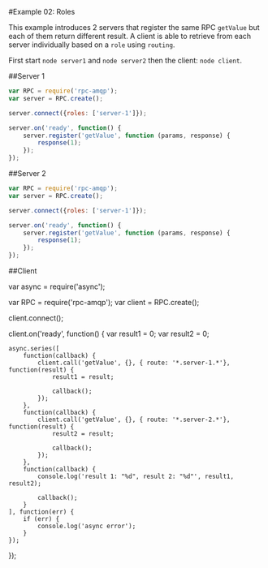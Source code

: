 #Example 02: Roles

This example introduces 2 servers that register the same RPC `getValue` but each of them return different result. 
A client is able to retrieve from each server individually based on a `role` using `routing`.

First start `node server1` and `node server2` then the client: `node client`.
 

##Server 1

```javascript
var RPC = require('rpc-amqp');
var server = RPC.create();

server.connect({roles: ['server-1']});

server.on('ready', function() {
    server.register('getValue', function (params, response) {
        response(1);
    });
});
```

##Server 2

```javascript
var RPC = require('rpc-amqp');
var server = RPC.create();

server.connect({roles: ['server-1']});

server.on('ready', function() {
    server.register('getValue', function (params, response) {
        response(1);
    });
});
```

##Client

var async = require('async');

var RPC = require('rpc-amqp');
var client = RPC.create();

client.connect();

client.on('ready', function() {
    var result1 = 0;
    var result2 = 0;

    async.series([
        function(callback) {
            client.call('getValue', {}, { route: '*.server-1.*'}, function(result) {
                result1 = result;

                callback();
            });
        },
        function(callback) {
            client.call('getValue', {}, { route: '*.server-2.*'}, function(result) {
                result2 = result;

                callback();
            });
        },
        function(callback) {
            console.log('result 1: "%d", result 2: "%d"', result1, result2);

            callback();
        }
    ], function(err) {
        if (err) {
            console.log('async error');
        }
    });
});
```